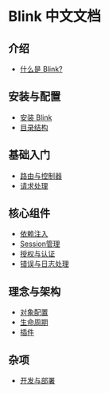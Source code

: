 Blink 中文文档
=============

介绍
---

* [什么是 Blink?](README.md)

安装与配置
--------

* [安装 Blink](1-2-installing.md)
* [目录结构](1-3-directory-structure.md)


基础入门
-------

* [路由与控制器](2-1-routing-and-controllers.md)
* [请求处理](2-2-request-handling.md)


核心组件
-------

* [依赖注入](3-1-dependency-injection.md)
* [Session管理](3-2-session.md)
* [授权与认证](3-3-authentication.md)
* [错误与日志处理](3-4-error-and-logging.md)


理念与架构
---------

* [对象配置](4-1-properties-and-configurations.md)
* [生命周期](4-2-lifecycle.md)
* [插件](4-3-plugins.md)


杂项
----

* [开发与部署](5-1-development-and-deploymnet.md)


